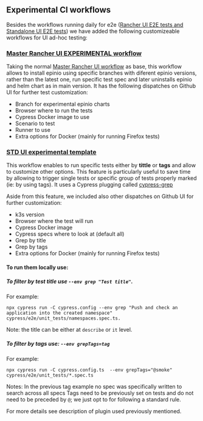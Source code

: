 ## Experimental CI workflows

Besides the workflows running daily for e2e ([Rancher UI E2E tests and Standalone UI E2E tests](https://github.com/epinio/epinio-end-to-end-tests#rancher-ui-e2e-tests)) we have added the following customizeable workflows for UI ad-hoc testing:


### [Master Rancher UI EXPERIMENTAL workflow](https://github.com/epinio/epinio-end-to-end-tests/actions/workflows/master_rancher_ui_experimental_workflow.yml?query=branch%3Amain)
Taking the normal [Master Rancher UI workflow](https://github.com/epinio/epinio-end-to-end-tests/blob/main/.github/workflows/master_rancher_ui_workflow.yml) as base, this workflow allows to install epinio using specific branches with diferent epinio versions, rather than the latest one, run specific test spec and later uninstalls epinio and helm chart as in main version. It has the following dispatches on Github UI for further test customization:

- Branch for experimental epinio charts
- Browser where to run the tests
- Cypress Docker image to use
- Scenario to test
- Runner to use
- Extra options for Docker (mainly for running Firefox tests)

### [STD UI experimental template](https://github.com/epinio/epinio-end-to-end-tests/actions/workflows/master_std_ui_experimental.yml?query=branch%3Amain)
This workflow enables to run specific tests either by **tittle** or **tags** and allow to customize other options. This feature is particularly useful to save time by allowing to trigger single tests or specific group of tests properly marked (ie: by using tags). 
It uses a Cypress plugging called [cypress-grep](https://github.com/cypress-io/cypress/tree/develop/npm/grep)

Aside from this feature, we included also other dispatches on Github UI for further customization:

- k3s version 
- Browser where the test will run
- Cypress Docker image
- Cypress specs where to look at (default all)
- Grep by title
- Grep by tags
- Extra options for Docker (mainly for running Firefox tests)

#### To run them locally use:

##### To filter by test title use `--env grep "Test title"`. 

For example:
```
npx cypress run -C cypress.config --env grep "Push and check an application into the created namespace" cypress/e2e/unit_tests/namespaces.spec.ts.
```

Note: the title can be either at `describe` or `it` level.

##### To filter by tags use: `--env grepTags=tag` 
For example:
```
npx cypress run -C cypress.config.ts  --env grepTags="@smoke" cypress/e2e/unit_tests/*.spec.ts
``` 


Notes:
In the previous tag example no spec was specifically written to search across all specs
Tags need to be previously set on tests and do not need to be preceded by `@`; we just opt to for following a standard rule. 

For more details see description of plugin used previously mentioned.